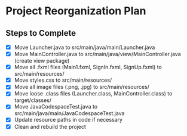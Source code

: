 # Project Reorganization Plan

## Steps to Complete
- [x] Move Launcher.java to src/main/java/main/Launcher.java
- [x] Move MainController.java to src/main/java/view/MainController.java (create view package)
- [x] Move all .fxml files (Main1.fxml, SignIn.fxml, SignUp.fxml) to src/main/resources/
- [x] Move styles.css to src/main/resources/
- [x] Move all image files (.png, .jpg) to src/main/resources/
- [x] Move loose .class files (Launcher.class, MainController.class) to target/classes/
- [x] Move JavaCodespaceTest.java to src/main/java/main/JavaCodespaceTest.java
- [x] Update resource paths in code if necessary
- [x] Clean and rebuild the project
